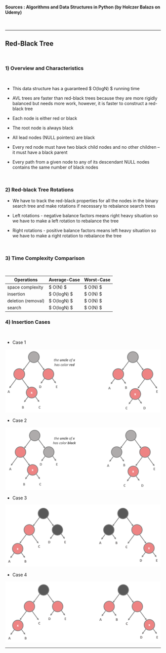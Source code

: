
#### Sources : Algorithms and Data Structures in Python (by Holczer Balazs on Udemy)
<br>

---

## __Red-Black Tree__
<br>

### __1) Overview and Characteristics__
<br>

* This data structure has a guaranteed $ O(logN) $ running time

* AVL trees are faster than red-black trees because they are more rigidly balanced but needs more work, however, it is faster to construct a red-black tree

* Each node is either red or black 

* The root node is always black

* All lead nodes (NULL pointers) are black

* Every red node must have two black child nodes and no other children – it must have a black parent

* Every path from a given node to any of its descendant NULL nodes contains the same number of black nodes

<br>

### __2) Red-black Tree Rotations__

* We have to track the red-black properties for all the nodes in the binary search tree and make rotations if necessary to rebalance search trees

* Left rotations - negative balance factors means right heavy situation so we have to make a left rotation to rebalance the tree

* Right rotations - positive balance factors means left heavy situation so we have to make a right rotation to rebalance the tree

<br>

### __3) Time Complexity Comparison__
<br>

| Operations         | Average-Case | Worst-Case |
|--------------------|--------------|------------|
| space complexity   | $ O(N) $     | $ O(N) $   |
| insertion          | $ O(logN) $  | $ O(N) $   |
| deletion (removal) | $ O(logN) $  | $ O(N) $   |
| search             | $ O(logN) $  | $ O(N) $   |

### __4) Insertion Cases__
<br>

* Case 1

![image](./red_black_tree_case1.png)

* Case 2

![image](./red_black_tree_case2.png)

* Case 3

![image](./red_black_tree_case3.png)

* Case 4

![image](./red_black_tree_case4.png)

---
